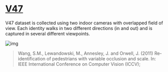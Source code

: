 # [V47](https://docs.google.com/leaf?id=0B692grTpU3UNZWZlN2I2NWYtYzdhNi00MWJkLWI0YjYtNTg2Zjk1OGFkMGQ1)

V47 dataset is collected using two indoor cameras with overlapped field of view. Each identity walks in two different directions (in and out) and is captured in several different viewpoints.

![img](C:\Users\YX\Desktop\awesome-reid-dataset-master\awesome-reid-dataset-master\imgs\eg_v47.png)

>Wang, S.M., Lewandowski, M., Annesley, J. and Orwell, J. (2011) Re-identification of pedestrians with variable occlusion and scale. In: IEEE International Conference on Computer Vision (ICCV);

